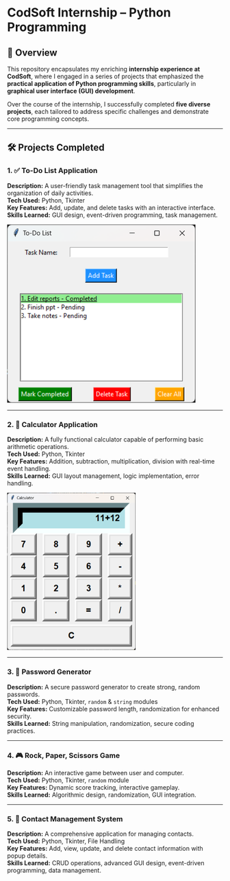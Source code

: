 # CodSoft Internship – Python Programming  

## 📌 Overview  
This repository encapsulates my enriching **internship experience at CodSoft**, where I engaged in a series of projects that emphasized the **practical application of Python programming skills**, particularly in **graphical user interface (GUI) development**.  

Over the course of the internship, I successfully completed **five diverse projects**, each tailored to address specific challenges and demonstrate core programming concepts.  

---

## 🛠️ Projects Completed  

### 1. ✅ To-Do List Application  
**Description:** A user-friendly task management tool that simplifies the organization of daily activities.  
**Tech Used:** Python, Tkinter  
**Key Features:** Add, update, and delete tasks with an interactive interface.  
**Skills Learned:** GUI design, event-driven programming, task management.  

![Screenshots/1-Todo list.png](https://github.com/Shakthi111203/Codsoft/blob/main/Screenshots/1-Todo%20list.png)

---

### 2. 🧮 Calculator Application  
**Description:** A fully functional calculator capable of performing basic arithmetic operations.  
**Tech Used:** Python, Tkinter  
**Key Features:** Addition, subtraction, multiplication, division with real-time event handling.  
**Skills Learned:** GUI layout management, logic implementation, error handling. 

<img src="Screenshots/2-Calculator.png" width="300">

---

### 3. 🔑 Password Generator  
**Description:** A secure password generator to create strong, random passwords.  
**Tech Used:** Python, Tkinter, `random` & `string` modules  
**Key Features:** Customizable password length, randomization for enhanced security.  
**Skills Learned:** String manipulation, randomization, secure coding practices.  

---

### 4. 🎮 Rock, Paper, Scissors Game  
**Description:** An interactive game between user and computer.  
**Tech Used:** Python, Tkinter, `random` module  
**Key Features:** Dynamic score tracking, interactive gameplay.  
**Skills Learned:** Algorithmic design, randomization, GUI integration.  

---

### 5. 📑 Contact Management System  
**Description:** A comprehensive application for managing contacts.  
**Tech Used:** Python, Tkinter, File Handling  
**Key Features:** Add, view, update, and delete contact information with popup details.  
**Skills Learned:** CRUD operations, advanced GUI design, event-driven programming, data management.  

